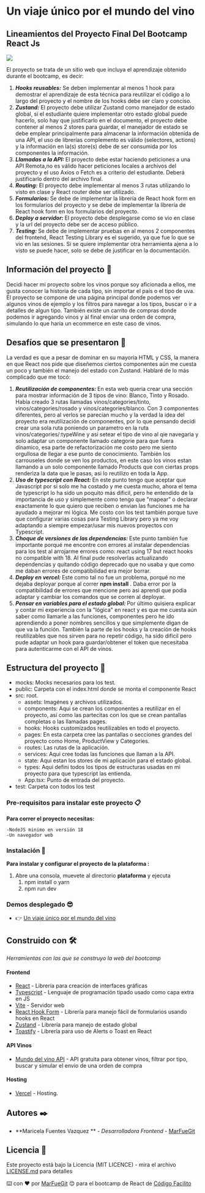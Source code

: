 # Un viaje único por el mundo del vino

## Lineamientos del Proyecto Final Del Bootcamp React Js

![](<https://imagenes.elpais.com/resizer/4SAdEY7bHMhv01ftXCKRZ-DVoCQ=/1960x1470/filters:focal(984x901:994x911)/cloudfront-eu-central-1.images.arcpublishing.com/prisa/HCLXJMCQPFGJBGOX56Z6DABR5I.jpg>)

El proyecto se trata de un sitio web
que incluya el aprendizaje
obtenido durante el bootcamp, es
decir:

<ol>
 <li><em><strong>Hooks reusables:</em></strong> Se deben implementar al menos 1 hook para demostrar el
aprendizaje de esta técnica para reutilizar el código a lo
largo del proyecto y el nombre de los hooks debe ser claro y conciso.</li>
<li><em><strong>Zustand:</em></strong> El proyecto debe utilizar Zustand como manejador de
estado global, si el estudiante quiere implementar otro estado global
puede hacerlo, solo hay que justificarlo en el documento, el proyecto debe contener al menos 2 stores para guardar, el manejador de estado se debe emplear principalmente
para almacenar la información obtenida de una API, el uso de librerías complemento es válido (selectores,
actions) y la información en la(s) store(s) debe de ser consumida
por los componentes
la información.</li>
<li><em><strong>Llamadas a la API: </em></strong> El proyecto debe estar haciendo peticiones a una API
Remota,no es válido hacer peticiones locales a archivos del
proyecto y el uso Axios o Fetch es a criterio del estudiante. Deberá
justificarlo dentro del archivo final.</li>
<li><em><strong>Routing:</em></strong> El proyecto debe implementar al menos 3 rutas utilizando
lo visto en clase y React router debe ser utilizado.</li>
<li><em><strong>Formularios: </em></strong> Se debe de implementar la librería de React hook form en
los formularios del proyecto y se debe de implementar la librería de React hook form en
los formularios del proyecto.</li>
<li><em><strong>Deploy a servidor: </em></strong> El proyecto debe desplegarse como se vio en clase y la url del proyecto debe ser de acceso público.</li>
<li><em><strong>Testing: </em></strong>Se debe de implementar pruebas en al menos 2
componentes del frontend, React Testing Library es el sugerido, ya que fue lo que se
vio en las sesiones. Si se quiere implementar otra
herramienta ajena a lo visto se puede hacer, solo se debe
de justificar en la documentación.</li>
</ol>

## Información del proyecto 🚀

Decidi hacer mi proyecto sobre los vinos porque soy aficionada a ellos, me gusta conocer la historia de cada tipo, sin importar el país o el tipo de uva. El proyecto se compone de una página principal donde podemos ver algunos vinos de ejemplo y los filtros para navegar a los tipos, buscar o ir a detalles de algun tipo. También existe un carrito de compras donde podemos ir agregando vinos y al final enviar una orden de compra, simulando lo que haria un ecommerce en este caso de vinos.

## Desafíos que se presentaron 🚀

La verdad es que a pesar de dominar en su mayoria HTML y CSS, la manera en que React nos pide que diseñemos ciertos componentes aún me cuesta un poco y también el manejo del estado con Zustand. Hablaré de lo más complicado que me tocó:

1. <em><strong>Reutilización de componentes: </em></strong> En esta web queria crear una sección para mostrar información de 3 tipos de vino: Blanco, Tinto y Rosado. Habia creado 3 rutas llamadas vinos/categories/tinto, vinos/categories/rosado y vinos/categories/blanco. Con 3 componentes diferentes, pero al verlos se parecian mucho y la verdad la idea del proyecto era reutilización de componentes, por lo que pensando decidi crear una sola ruta poniendo un parametro en la ruta vinos/categories/:typeWine y asi setear el tipo de vino al qie navegaria y solo adaptar un componente llamado categorie para que fuera dínamico, esa parte de refactorización me costo pero me siento orgullosa de llegar a ese punto de conocimiento. También los carrouseles donde se ven los productos, en este caso los vinos estan llamando a un solo componente llamado Products que con ciertas props renderiza la data que le pasas, asi lo reutilizo en toda la App.
2. <em><strong>Uso de typescript con React: </em></strong> En este punto tengo que aceptar que Javascript por si solo me ha costado y me cuesta mucho, ahora el tema de typescript lo ha sido un poquito más dificil, pero he entendido de la importancia de uso y simplemente como tengo que "mapear" o declarar exactamente lo que quiero que reciben o envian las funciones me ha ayudado a mejorar mi lógica. Me costo con los test también porque tuve que configurar varias cosas para Testing Library pero ya me voy adaptando a siempre empezar/usar mis nuevos proyectos con Typescript.
3. <em><strong>Choque de versiones de las dependencias: </em></strong> Este punto también fue importante porqué me encontre con errores al instalar dependencias para los test al arrojarme errores como: react using 17 but react hooks no compatible with 18. Al final pude resolverlas actualizando dependencias y quitando código deprecado que no usaba y que como me daban errores de compatibilidad era mejor borrar.
4. <em><strong>Deploy en vercel: </em></strong> Este como tal no fue un problema, porqué no me dejaba deployar porque al correr **npm install** .
   Daba error por la compatibilidad de errores que mencione pero asi aprendi que podia adaptar y cambiar los comandos que se corren al deployar.
5. <em><strong>Pensar en variables para el estado global: </em></strong> Por último quisiera explicar y contar mi experiencia con la "lógica" en react y es que me cuesta aún saber como llamarle a las funciones, componentes pero he ido aprendiendo a poner nombres sencillos y que simplemente digan de que va la función. También la parte de los hooks y la creación de hooks reutilizables que nos sirven para no repetir código, ha sido dificil pero pude adaptar un hook para guardar/obtener el token que necesitaba para autenticarme con el API de vinos.

## Estructura del proyecto 🚀

- mocks: Mocks necesarios para los test.
- public: Carpeta con el index.html donde se monta el componente React
- src: root.
  - assets: Imagénes y archivos utilizados.
  - components: Aqui se crean los componentes a reutilizar en el proyecto, así como las partecitas con los que se crean pantallas completas o las llamadas pages.
  - hooks: Hooks customizados reutilizables en todo el proyecto.
  - pages: En esta carpeta cree las pantallas o secciones grandes del proyecto como Home, ProductView y Categories.
  - routes: Las rutas de la aplicación.
  - services: Aqui cree todas las funciones que llaman a la API.
  - state: Aqui estan los stores de mi aplicación para el estado global.
  - types: Aqui defini todos los tipos de estructuras usadas en mi proyecto para que typescript las entienda.
  - App.tsx: Punto de entrada del proyecto.
- test: Carpeta con todos los test

### Pre-requisitos para instalar este proyecto 📋

**Para correr el proyecto necesitas:**

```
-NodeJS minimo en versión 18
-Un navegador web
```

### Instalación 🔧

**Para instalar y configurar el proyecto de la plataforma :**

1. Abre una consola, muevete al directorio **plataforma** y ejecuta
   1. npm install o yarn
   2. npm run dev

### Demos desplegado 😎

- 👉 [Un viaje único por el mundo del vino](https://un-viaje-unico-por-el-mundo-del-vino.vercel.app/)

## Construido con 🛠️

_Herramientas con las que se construyo la web del bootcamp_

#### Frontend

- [React](https://es.react.dev/) - Librería para creación de interfaces gráficas
- [Typescript](https://www.typescriptlang.org/) - Lenguaje de programación tipado usado como capa extra en JS
- [Vite](https://vitejs.dev/) - Servidor web
- [React Hook Form](https://react-hook-form.com/) - Librería para manejo fácil de formularios usando hooks en React
- [Zustand](https://zustand-demo.pmnd.rs/) - Librería para manejo de estado global
- [Toastify](https://apvarun.github.io/toastify-js/) - Librería para uso de Alerts o Toast en React

#### API Vinos

- [Mundo del vino API](https://codigo-facilito-api-vinos-1023f56b3ed9.herokuapp.com/api/wines) - API gratuita para obtener vinos, filtrar por tipo, buscar y simular el envio de una orden de compra

#### Hosting

- [Vercel](https://vercel.com/) - Hosting.

## Autores ✒️

- **Maricela Fuentes Vazquez ** - _Desarrolladora Frontend_ - [MarFueGit](https://github.com/MarFueGit/)

## Licencia 📄

Este proyecto está bajo la Licencia (MIT LICENCE) - mira el archivo [LICENSE.md](LICENSE.md) para detalles

⌨️ con ❤️ por [MarFueGit](https://github.com/MarFueGit/) 😊 para el bootcamp de React de [Código Facilito](https://codigofacilito.com/)
